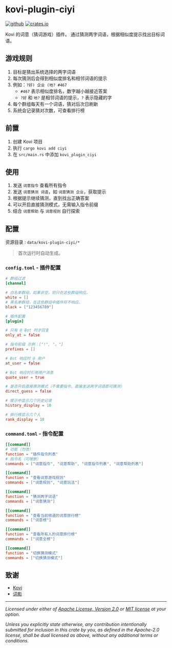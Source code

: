 # kovi-plugin-ciyi

[![github](https://img.shields.io/badge/github-araea/kovi_plugin_ciyi-8da0cb?style=for-the-badge&labelColor=555555&logo=github)](https://github.com/araea/kovi-plugin-ciyi)
[![crates.io](https://img.shields.io/crates/v/kovi-plugin-ciyi.svg?style=for-the-badge&color=fc8d62&logo=rust)](https://crates.io/crates/kovi-plugin-ciyi)

Kovi 的词意（猜词游戏）插件。
通过猜测两字词语，根据相似度提示找出目标词语。

## 游戏规则

1. 目标是猜出系统选择的两字词语
2. 每次猜测后会得到相似度排名和相邻词语的提示
3. 例如：`?好) 企业 (地? #467`
   - `#467` 表示相似度排名，数字越小越接近答案
   - `?好` 和 `地?` 是相邻词语的提示，`?` 表示隐藏的字
4. 每个群组每天有一个词语，猜对后次日刷新
5. 系统会记录猜对次数，可查看排行榜

## 前置

1. 创建 Kovi 项目
2. 执行 `cargo kovi add ciyi`
3. 在 `src/main.rs` 中添加 `kovi_plugin_ciyi`

## 使用

1. 发送 `词意指令` 查看所有指令
2. 发送 `词意猜测 词语`，如 `词意猜测 企业`，获取提示
3. 根据提示继续猜测，直到找出正确答案
4. 可以开启直接猜测模式，无需输入指令前缀
5. 结合 `词意帮助` 与 `词意规则` 自行探索

## 配置

资源目录 : `data/kovi-plugin-ciyi/*`
> 首次运行时自动生成。

### `config.toml` - 插件配置

```toml
# 群组过滤
[channel]

# 白名单群组，如果非空，则只在这些群组响应。
white = []
# 黑名单群组，在这些群组中插件将不响应。
black = ["123456789"]

# 插件配置
[plugin]

# 只有 @ Bot 时才回复
only_at = false 

# 指令前缀 示例：["!", "。"]
prefixes = [] 

# Bot 响应时 @ 用户
at_user = false

# Bot 响应时引用用户消息
quote_user = true

# 是否开启直接猜测模式（不需要指令，直接发送两字词语即可猜测）
direct_guess = false

# 提示中显示几个历史记录
history_display = 10

# 排行榜显示几个人
rank_display = 10
```

### `command.toml` - 指令配置

```toml
[[command]]
# 功能（勿改）
function = "插件指令列表"
# 指令名（可增删）
commands = ["词意指令", "词意帮助", "词意指令列表", "词意帮助列表"]

[[command]]
function = "查看词意游戏规则"
commands = ["词意规则", "词意玩法"]

[[command]]
function = "猜测两字词语"
commands = ["词意猜测"]

[[command]]
function = "查看当前频道的词意排行榜"
commands = ["词意榜"]

[[command]]
function = "查看所有人的词意排行榜"
commands = ["词意全榜"]

[[command]]
function = "切换猜测模式"
commands = ["切换猜测模式"]
```

## 致谢

- [Kovi](https://kovi.threkork.com/)
- [词影](https://cy.surprising.studio/)

---

_Licensed under either of [Apache License, Version 2.0](LICENSE-APACHE) or [MIT license](LICENSE-MIT) at your option._

_Unless you explicitly state otherwise, any contribution intentionally submitted for inclusion in this crate by you, as defined in the Apache-2.0 license, shall be dual licensed as above, without any additional terms or conditions._
